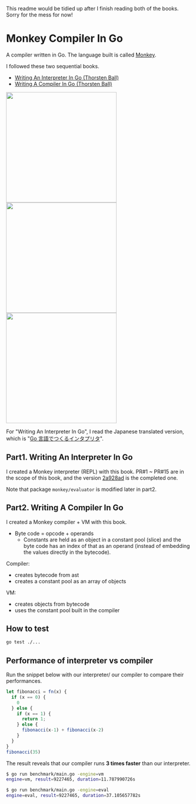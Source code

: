 This readme would be tidied up after I finish reading both of the books. Sorry for the mess for now!

# Monkey Compiler In Go

A compiler written in Go. The language built is called [Monkey](https://monkeylang.org/).

I followed these two sequential books.

- [Writing An Interpreter In Go (Thorsten Ball)](https://interpreterbook.com/)
- [Writing A Compiler In Go (Thorsten Ball)](https://compilerbook.com/)

<img src="https://user-images.githubusercontent.com/44487754/138540981-d84fe021-86fd-41d3-8587-7070b101d769.png" height="300"><img src="https://user-images.githubusercontent.com/44487754/138540951-41167952-9f0d-49ff-8889-57daa7fba2d6.png" height="300"><img src="https://user-images.githubusercontent.com/44487754/138540965-52b709f7-d4d1-4c96-81f0-ad3de144d041.png" height="300">

For "Writing An Interpreter In Go", I read the Japanese translated version, which is "[Go 言語でつくるインタプリタ](https://www.oreilly.co.jp/books/9784873118222/)".

## Part1. Writing An Interpreter In Go

I created a Monkey interpreter (REPL) with this book.
PR#1 ~ PR#15 are in the scope of this book, and the version [2a928ad](https://github.com/kudojp/MonkeyInterpreter-Golang2021/commit/2a928adc2255b07605bea252dfc929a79115f171) is the completed one.

Note that package `monkey/evaluator` is modified later in part2.

## Part2. Writing A Compiler In Go

I created a Monkey compiler + VM with this book.

- Byte code = opcode + operands
  - Constants are held as an object in a constant pool (slice) and the byte code has an index of that as an operand (instead of embedding the values directly in the bytecode).

Compiler:

- creates bytecode from ast
- creates a constant pool as an array of objects

VM:

- creates objects from bytecode
- uses the constant pool built in the compiler


## How to test

```sh
go test ./...
```

## Performance of interpreter vs compiler

Run the snippet below with our interpreter/ our compiler to compare their performances.

```js
let fibonacci = fn(x) {
  if (x == 0) {
    0
  } else {
    if (x == 1) {
      return 1;
    } else {
      fibonacci(x-1) + fibonacci(x-2)
    }
  }
}
fibonacci(35)
```

The result reveals that our compiler runs **3 times faster** than our interpreter.

```sh
$ go run benchmark/main.go -engine=vm
engine=vm, result=9227465, duration=11.787990726s

$ go run benchmark/main.go -engine=eval
engine=eval, result=9227465, duration=37.105657782s
```
